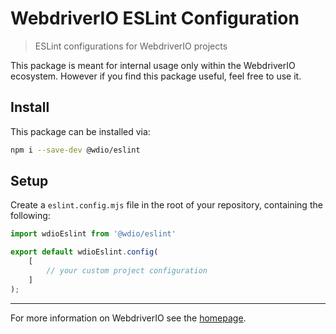 # WebdriverIO ESLint Configuration

> ESLint configurations for WebdriverIO projects

This package is meant for internal usage only within the WebdriverIO ecosystem. However if you find this package useful, feel free to use it.

## Install

This package can be installed via:

```sh
npm i --save-dev @wdio/eslint
```

## Setup

Create a `eslint.config.mjs` file in the root of your repository, containing the following:

```js
import wdioEslint from '@wdio/eslint'

export default wdioEslint.config(
    [
        // your custom project configuration
    ]
);
```

---

For more information on WebdriverIO see the [homepage](https://webdriver.io).
